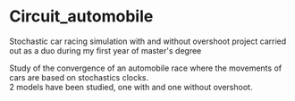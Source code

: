 # Circuit_automobile

Stochastic car racing simulation with and without overshoot project carried out as a duo during my first year of master's degree

Study of the convergence of an automobile race where the movements of cars are based on stochastics clocks.   
2 models have been studied, one with and one without overshoot. 
